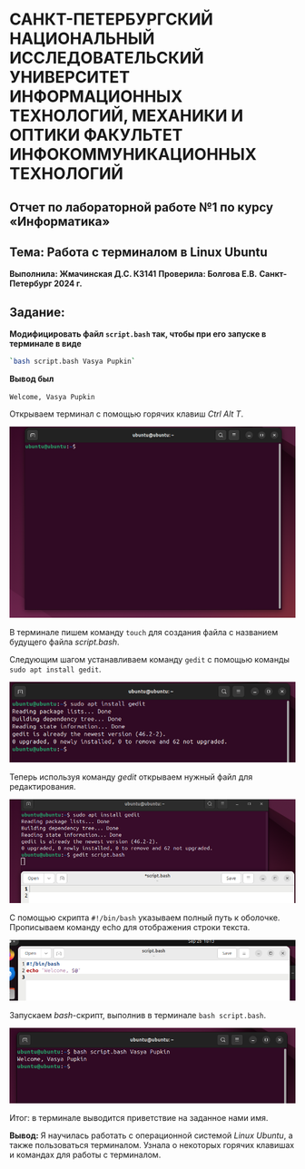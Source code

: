# САНКТ-ПЕТЕРБУРГСКИЙ НАЦИОНАЛЬНЫЙ ИССЛЕДОВАТЕЛЬСКИЙ УНИВЕРСИТЕТ ИНФОРМАЦИОННЫХ ТЕХНОЛОГИЙ, МЕХАНИКИ И ОПТИКИ ФАКУЛЬТЕТ ИНФОКОММУНИКАЦИОННЫХ ТЕХНОЛОГИЙ
## Отчет по лабораторной работе №1 по курсу «Информатика» 
## Тема: Работа с терминалом в Linux Ubuntu
**Выполнила: Жмачинская Д.С. К3141**
**Проверила: Болгова Е.В.**
**Санкт-Петербург 2024 г.**


## Задание: 
**Модифицировать файл `script.bash` так, чтобы при его запуске в терминале в виде**
```bash
`bash script.bash Vasya Pupkin`
```
**Вывод был** 

`Welcome, Vasya Pupkin`



 Открываем терминал с помощью горячих клавиш *Ctrl Alt T*.
 
![im1](https://github.com/befovis/Infa/blob/2cd9e07f7f306b64f7144a10c64ae3d79a3c7ba5/im1.png)

 В терминале пишем команду `touch` для создания файла с названием будущего файла *script.bash*.

 Следующим шагом устанавливаем команду `gedit` с помощью команды `sudo apt install gedit`.
 
![im12](https://github.com/befovis/Infa/blob/a17e7a29b0d245164f3df19b87c36d6aa64ea5cb/im2.png)

 Теперь используя команду *gedit* открываем нужный файл для редактирования.
 
![im3](https://github.com/befovis/Infa/blob/a17e7a29b0d245164f3df19b87c36d6aa64ea5cb/im3.png)

 С помощью скрипта `#!/bin/bash` указываем полный путь к оболочке. Прописываем команду echo для отображения строки текста.

![im4](https://github.com/befovis/Infa/blob/a17e7a29b0d245164f3df19b87c36d6aa64ea5cb/im4.png)

 Запускаем *bash*-скрипт, выполнив в терминале `bash script.bash`.

![im5](https://github.com/befovis/Infa/blob/a17e7a29b0d245164f3df19b87c36d6aa64ea5cb/im5.png)

 Итог: в терминале выводится приветствие на заданное нами имя.

 **Вывод:** Я научилась работать с операционной системой *Linux Ubuntu*, а также пользоваться терминалом.  Узнала о некоторых горячих клавишах и командах для работы с терминалом.



